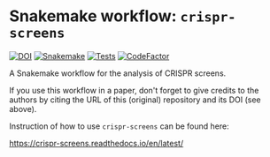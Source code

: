 # Snakemake workflow: `crispr-screens`

[![DOI](https://zenodo.org/badge/DOI/10.5281/zenodo.10286661.svg)](https://doi.org/10.5281/zenodo.10286661)
[![Snakemake](https://img.shields.io/badge/snakemake-≥8.12.0-brightgreen.svg)](https://snakemake.github.io)
[![Tests](https://github.com/niekwit/crispr-screens/actions/workflows/main.yml/badge.svg)](https://github.com/niekwit/crispr-screens/actions/workflows/main.yml)
[![CodeFactor](https://www.codefactor.io/repository/github/niekwit/crispr-screens/badge)](https://www.codefactor.io/repository/github/niekwit/crispr-screens)


A Snakemake workflow for the analysis of CRISPR screens.

If you use this workflow in a paper, don't forget to give credits to the authors by citing the URL of this (original) repository and its DOI (see above).

Instruction of how to use `crispr-screens` can be found here:

https://crispr-screens.readthedocs.io/en/latest/
